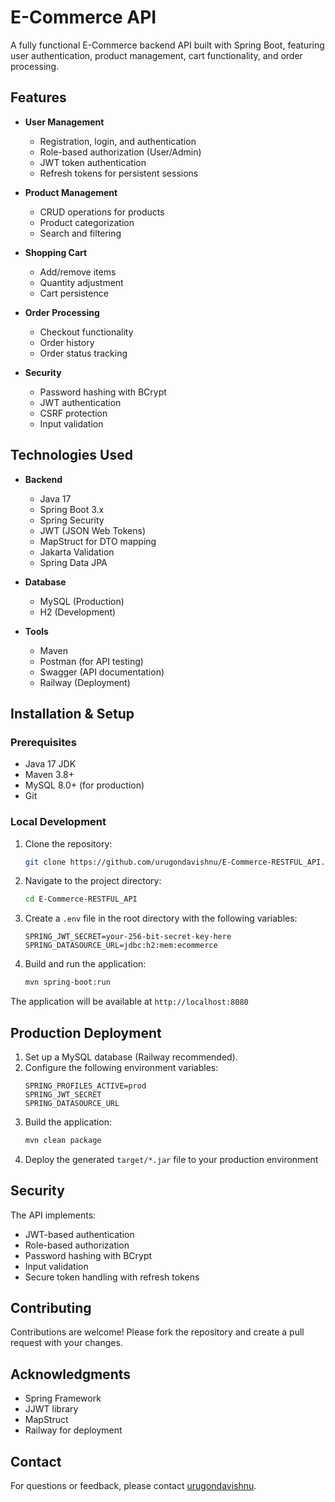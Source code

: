 # E-Commerce API

A fully functional E-Commerce backend API built with Spring Boot, featuring user authentication, product management, cart functionality, and order processing.

## Features

- **User Management**
  - Registration, login, and authentication
  - Role-based authorization (User/Admin)
  - JWT token authentication
  - Refresh tokens for persistent sessions

- **Product Management**
  - CRUD operations for products
  - Product categorization
  - Search and filtering

- **Shopping Cart**
  - Add/remove items
  - Quantity adjustment
  - Cart persistence

- **Order Processing**
  - Checkout functionality
  - Order history
  - Order status tracking

- **Security**
  - Password hashing with BCrypt
  - JWT authentication
  - CSRF protection
  - Input validation

## Technologies Used

- **Backend**
  - Java 17
  - Spring Boot 3.x
  - Spring Security
  - JWT (JSON Web Tokens)
  - MapStruct for DTO mapping
  - Jakarta Validation
  - Spring Data JPA

- **Database**
  - MySQL (Production)
  - H2 (Development)

- **Tools**
  - Maven
  - Postman (for API testing)
  - Swagger (API documentation)
  - Railway (Deployment)


## Installation & Setup

### Prerequisites
- Java 17 JDK
- Maven 3.8+
- MySQL 8.0+ (for production)
- Git

### Local Development

1. Clone the repository:
   ```bash
   git clone https://github.com/urugondavishnu/E-Commerce-RESTFUL_API.git

2. Navigate to the project directory:
   ```bash
   cd E-Commerce-RESTFUL_API

3. Create a `.env` file in the root directory with the following variables:
   ```text
   SPRING_JWT_SECRET=your-256-bit-secret-key-here
   SPRING_DATASOURCE_URL=jdbc:h2:mem:ecommerce

4. Build and run the application:
   ```bash
   mvn spring-boot:run

The application will be available at `http://localhost:8080`

## Production Deployment
1. Set up a MySQL database (Railway recommended).
2. Configure the following environment variables:
   ``` text
   SPRING_PROFILES_ACTIVE=prod
   SPRING_JWT_SECRET
   SPRING_DATASOURCE_URL
3. Build the application:
   ``` bash
   mvn clean package
4. Deploy the generated `target/*.jar` file to your production environment

## Security
The API implements:
- JWT-based authentication
- Role-based authorization
- Password hashing with BCrypt
- Input validation
- Secure token handling with refresh tokens

## Contributing
Contributions are welcome! Please fork the repository and create a pull request with your changes.

## Acknowledgments
- Spring Framework
- JJWT library
- MapStruct
- Railway for deployment

## Contact
For questions or feedback, please contact  [urugondavishnu](https://github.com/urugondavishnu).

